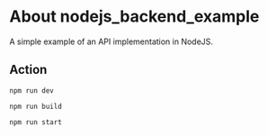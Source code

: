 # About nodejs_backend_example
A simple example of an API implementation in NodeJS.

##  Action
```shell
npm run dev
```

```shell
npm run build
```

```shell
npm run start
```
